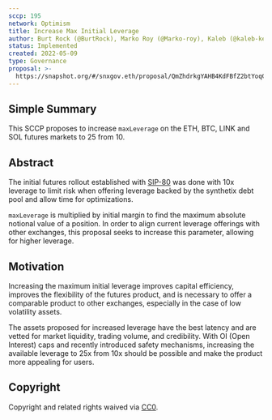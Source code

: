 ```yaml
---
sccp: 195
network: Optimism
title: Increase Max Initial Leverage
author: Burt Rock (@BurtRock), Marko Roy (@Marko-roy), Kaleb (@kaleb-keny)
status: Implemented
created: 2022-05-09
type: Governance
proposal: >-
  https://snapshot.org/#/snxgov.eth/proposal/QmZhdrkgYAHB4KdFBfZ2btYoqCiwwduhWX6TFMVrFKW33r
---
```


## Simple Summary

<!--"If you can't explain it simply, you don't understand it well enough." Provide a simplified and layman-accessible explanation of the SCCP.-->

This SCCP proposes to increase `maxLeverage` on the ETH, BTC, LINK and SOL futures markets to 25 from 10.

## Abstract

<!--A short (~200 word) description of the variable change proposed.-->

The initial futures rollout established with [SIP-80](https://sips.synthetix.io/sips/sip-80/) was done with 10x leverage to limit risk when offering leverage backed by the synthetix debt pool and allow time for optimizations.

`maxLeverage` is multiplied by initial margin to find the maximum absolute notional value of a position. In order to align current leverage offerings with other exchanges, this proposal seeks to increase this parameter, allowing for higher leverage.

## Motivation

<!--The motivation is critical for SCCPs that want to update variables within Synthetix. It should clearly explain why the existing variable is not incentive aligned. SCCP submissions without sufficient motivation may be rejected outright.-->

Increasing the maximum initial leverage improves capital efficiency, improves the flexibility of the futures product, and is necessary to offer a comparable product to other exchanges, especially in the case of low volatility assets.

The assets proposed for increased leverage have the best latency and are vetted for market liquidity, trading volume, and credibility. With OI (Open Interest) caps and recently introduced safety mechanisms, increasing the available leverage to 25x from 10x should be possible and make the product more appealing for users.

## Copyright

Copyright and related rights waived via [CC0](https://creativecommons.org/publicdomain/zero/1.0/).
